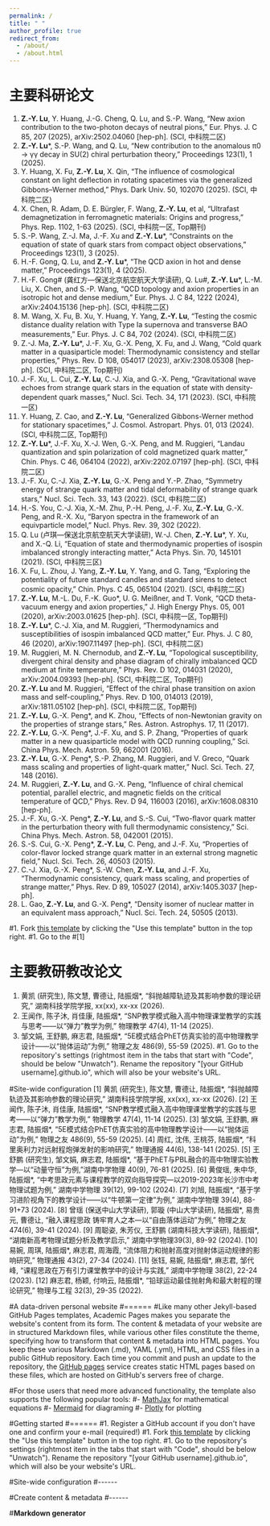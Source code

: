 ```yaml
---
permalink: /
title: " "
author_profile: true
redirect_from: 
  - /about/
  - /about.html
---
```

主要科研论文
======
1. **Z.-Y. Lu**, Y. Huang, J.-G. Cheng, Q. Lu, and S.-P. Wang, “New axion contribution to the two-photon decays of neutral pions,” Eur. Phys. J. C 85, 207 (2025), arXiv:2502.04060 [hep-ph]. (SCI, 中科院二区)
2. **Z.-Y. Lu***, S.-P. Wang, and Q. Lu, “New contribution to the anomalous π0 → γγ decay in SU(2) chiral perturbation theory,” Proceedings 123(1), 1 (2025).
3. Y. Huang, X. Fu, **Z.-Y. Lu**, X. Qin, “The influence of cosmological constant on light deflection in rotating spacetimes via the generalized Gibbons–Werner method,” Phys. Dark Univ. 50, 102070 (2025). (SCI, 中科院二区)
4. X. Chen, R. Adam, D. E. Bürgler, F. Wang, **Z.-Y. Lu**, et al, “Ultrafast demagnetization in ferromagnetic materials: Origins and progress,” Phys. Rep. 1102, 1-63 (2025). (SCI, 中科院一区, Top期刊)
5. S.-P. Wang, Z.-J. Ma, J.-F. Xu and **Z.-Y. Lu***, “Constraints on the equation of state of quark stars from compact object observations,” Proceedings 123(1), 3 (2025).
6. H.-F. Gong, Q. Lu, and **Z.-Y. Lu***, “The QCD axion in hot and dense matter,” Proceedings 123(1), 4 (2025).
7. H.-F. Gong# (龚红方—保送北京航空航天大学读研), Q. Lu#, **Z.-Y. Lu***, L.-M. Liu, X. Chen, and S.-P. Wang, “QCD topology and axion properties in an isotropic hot and dense medium,” Eur. Phys. J. C 84, 1222 (2024), arXiv:2404.15136 [hep-ph]. (SCI, 中科院二区)
8. M. Wang, X. Fu, B. Xu, Y. Huang, Y. Yang, **Z.-Y. Lu**, “Testing the cosmic distance duality relation with Type Ia supernova and transverse BAO measurements,” Eur. Phys. J. C 84, 702 (2024). (SCI, 中科院二区)
9. Z.-J. Ma, **Z.-Y. Lu***, J.-F. Xu, G.-X. Peng, X. Fu, and J. Wang, “Cold quark matter in a quasiparticle model: Thermodynamic consistency and stellar properties,” Phys. Rev. D 108, 054017 (2023), arXiv:2308.05308 [hep-ph]. (SCI, 中科院二区, Top期刊)
10. J.-F. Xu, L. Cui, **Z.-Y. Lu**, C.-J. Xia, and G.-X. Peng, “Gravitational wave echoes from strange quark stars in the equation of state with density-dependent quark masses,” Nucl. Sci. Tech. 34, 171 (2023). (SCI, 中科院一区)
11. Y. Huang, Z. Cao, and **Z.-Y. Lu**, “Generalized Gibbons-Werner method for stationary spacetimes,” J. Cosmol. Astropart. Phys. 01, 013 (2024). (SCI, 中科院二区, Top期刊)
12. **Z.-Y. Lu***, J.-F. Xu, X.-J. Wen, G.-X. Peng, and M. Ruggieri, “Landau quantization and spin polarization of cold magnetized quark matter,” Chin. Phys. C 46, 064104 (2022), arXiv:2202.07197 [hep-ph]. (SCI, 中科院二区)
13. J.-F. Xu, C.-J. Xia, **Z.-Y. Lu**, G.-X. Peng and Y.-P. Zhao, “Symmetry energy of strange quark matter and tidal deformability of strange quark stars,” Nucl. Sci. Tech. 33, 143 (2022). (SCI, 中科院二区)
14. H.-S. You, C.-J. Xia, X.-M. Zhu, P.-H. Peng, J.-F. Xu, **Z.-Y. Lu**, G.-X. Peng, and R.-X. Xu, “Baryon spectra in the framework of an equivparticle model,” Nucl. Phys. Rev. 39, 302 (2022).
15. Q. Lu (卢琪—保送北京航空航天大学读研), W.-J. Chen, **Z.-Y. Lu***, Y. Xu, and X.-Q. Li, “Equation of state and thermodynamic properties of isospin imbalanced strongly interacting matter,” Acta Phys. Sin. 70, 145101 (2021). (SCI, 中科院三区)
16. X. Fu, L. Zhou, J. Yang, **Z.-Y. Lu**, Y. Yang, and G. Tang, “Exploring the potentiality of future standard candles and standard sirens to detect cosmic opacity,” Chin. Phys. C 45, 065104 (2021). (SCI, 中科院二区)
17. **Z.-Y. Lu**, M.-L. Du, F.-K. Guo*, U. G. Meißner, and T. Vonk, “QCD theta-vacuum energy and axion properties,” J. High Energy Phys. 05, 001 (2020), arXiv:2003.01625 [hep-ph]. (SCI, 中科院一区, Top期刊)
18. **Z.-Y. Lu***, C.-J. Xia, and M. Ruggieri, “Thermodynamics and susceptibilities of isospin imbalanced QCD matter,” Eur. Phys. J. C 80, 46 (2020), arXiv:1907.11497 [hep-ph]. (SCI, 中科院二区)
19. M. Ruggieri, M. N. Chernodub, and **Z.-Y. Lu**, “Topological susceptibility, divergent chiral density and phase diagram of chirally imbalanced QCD medium at finite temperature,” Phys. Rev. D 102, 014031 (2020), arXiv:2004.09393 [hep-ph]. (SCI, 中科院二区, Top期刊)
20. **Z.-Y. Lu** and M. Ruggieri, “Effect of the chiral phase transition on axion mass and self-coupling,” Phys. Rev. D 100, 014013 (2019), arXiv:1811.05102 [hep-ph]. (SCI, 中科院二区, Top期刊)
21. **Z.-Y. Lu**, G.-X. Peng*, and K. Zhou, “Effects of non-Newtonian gravity on the properties of strange stars,” Res. Astron. Astrophys. 17, 11 (2017).
22. **Z.-Y. Lu**, G.-X. Peng*, J.-F. Xu, and S. P. Zhang, “Properties of quark matter in a new quasiparticle model with QCD running coupling,” Sci. China Phys. Mech. Astron. 59, 662001 (2016).
23. **Z.-Y. Lu**, G.-X. Peng*, S.-P. Zhang, M. Ruggieri, and V. Greco, “Quark mass scaling and properties of light-quark matter,” Nucl. Sci. Tech. 27, 148 (2016).
24. M. Ruggieri, **Z.-Y. Lu**, and G.-X. Peng, “Influence of chiral chemical potential, parallel electric, and magnetic fields on the critical temperature of QCD,” Phys. Rev. D 94, 116003 (2016), arXiv:1608.08310 [hep-ph].
25. J.-F. Xu, G.-X. Peng*, **Z.-Y. Lu**, and S.-S. Cui, “Two-flavor quark matter in the perturbation theory with full thermodynamic consistency,” Sci. China Phys. Mech. Astron. 58, 042001 (2015).
26. S.-S. Cui, G.-X. Peng*, **Z.-Y. Lu**, C. Peng, and J.-F. Xu, “Properties of color-flavor locked strange quark matter in an external strong magnetic field,” Nucl. Sci. Tech. 26, 40503 (2015).
27. C.-J. Xia, G.-X. Peng*, S.-W. Chen, **Z.-Y. Lu**, and J.-F. Xu, “Thermodynamic consistency, quark mass scaling, and properties of strange matter,” Phys. Rev. D 89, 105027 (2014), arXiv:1405.3037 [hep-ph].
28. L. Gao, **Z.-Y. Lu**, and G.-X. Peng*, “Density isomer of nuclear matter in an equivalent mass approach,” Nucl. Sci. Tech. 24, 50505 (2013).

#1. Fork [this template](https://github.com/academicpages/academicpages.github.io) by clicking the "Use this template" button in the top right. 
#1. Go to the
#[1]	

主要教研教改论文
======
1. 黄凯 (研究生), 陈文慧, 曹德让, 陆振烟*, “斜抛越障轨迹及其影响参数的理论研究,” 湖南科技学院学报, xx(xx), xx-xx (2026).
1. 王闻作, 陈子沐, 肖佳康, 陆振烟*, “SNP教学模式融入高中物理课堂教学的实践与思考——以“弹力”教学为例,” 物理教学 47(4), 11-14 (2025).
2. 邹文娟, 王舒鹏, 麻志君, 陆振烟*, “5E模式结合PhET仿真实验的高中物理教学设计——以“抛体运动”为例,” 物理之友  486(9), 55-59 (2025).
#1. Go to the repository's settings (rightmost item in the tabs that start with "Code", should be below "Unwatch"). Rename the repository "[your GitHub username].github.io", which will also be your website's URL.

#Site-wide configuration
[1]	黄凯 (研究生), 陈文慧, 曹德让, 陆振烟*, “斜抛越障轨迹及其影响参数的理论研究,” 湖南科技学院学报, xx(xx), xx-xx (2026). 
[2]	王闻作, 陈子沐, 肖佳康, 陆振烟*, “SNP教学模式融入高中物理课堂教学的实践与思考——以“弹力”教学为例,” 物理教学 47(4), 11-14 (2025).
[3]	邹文娟, 王舒鹏, 麻志君, 陆振烟*, “5E模式结合PhET仿真实验的高中物理教学设计——以“抛体运动”为例,” 物理之友  486(9), 55-59 (2025).
[4]	周红, 沈伟, 王桃芬, 陆振烟*, “科里奥利力对远射程炮弹发射的影响研究,” 物理通报 44(6), 138-141 (2025).
[5]	王舒鹏 (研究生), 邹文娟, 麻志君, 陆振烟*, “基于PhET与PBL融合的高中物理实验教学—以“动量守恒”为例,”湖南中学物理 40(9), 76-81 (2025).
[6]	黄俊瑶, 朱中华, 陆振烟*, “中考思政元素与课程教学的双向指导探究—以2019-2023年长沙市中考物理试题为例,” 湖南中学物理 39(12), 99-102 (2024).
[7]	刘旭, 陆振烟*, “基于学习进阶视角下的教学设计——以“牛顿第一定律”为例,” 湖南中学物理 39(4), 88-91+73 (2024).
[8]	曾瑶 (保送中山大学读研), 郭璇 (中山大学读研), 陆振烟*, 易贵元, 曹德让, “融入课程思政 铸牢育人之本—以“自由落体运动”为例,” 物理之友 474(6), 39-41 (2024).
[9]	周聪姿, 朱芳仪, 王舒鹏 (湖南科技大学读研), 陆振烟*, “湖南新高考物理试题分析及教学启示,” 湖南中学物理39(3), 89-92 (2024).
[10]	易婉, 周琪, 陆振烟*, 麻志君, 周海霞, “流体阻力和抛射高度对抛射体运动规律的影响研究,” 物理通报 43(2), 27-34 (2024).
[11]	张钰, 易婉, 陆振烟*, 麻志君, 邹代峰, “课程思政在万有引力课堂教学中的设计与实践,” 湖南中学物理 38(2), 22-24 (2023). 
[12]	麻志君, 杨颖, 付响云, 陆振烟*, “铅球运动最佳抛射角和最大射程的理论研究,” 物理与工程 32(3), 29-35 (2022). 


#A data-driven personal website
#======
#Like many other Jekyll-based GitHub Pages templates, Academic Pages makes you separate the website's content from its form. The content & metadata of your website are in structured Markdown files, while various other files constitute the theme, specifying how to transform that content & metadata into HTML pages. You keep these various Markdown (.md), YAML (.yml), HTML, and CSS files in a public GitHub repository. Each time you commit and push an update to the repository, the [GitHub pages](https://pages.github.com/) service creates static HTML pages based on these files, which are hosted on GitHub's servers free of charge.


#For those users that need more advanced functionality, the template also supports the following popular tools:
#- [MathJax](https://www.mathjax.org/) for mathematical equations
#- [Mermaid](https://mermaid.js.org/) for diagraming
#- [Plotly](https://plotly.com/javascript/) for plotting

#Getting started
#======
#1. Register a GitHub account if you don't have one and confirm your e-mail (required!)
#1. Fork [this template](https://github.com/academicpages/academicpages.github.io) by clicking the "Use this template" button in the top right. 
#1. Go to the repository's settings (rightmost item in the tabs that start with "Code", should be below "Unwatch"). Rename the repository "[your GitHub username].github.io", which will also be your website's URL.

#Site-wide configuration
#------


#Create content & metadata
#------


#**Markdown generator**


